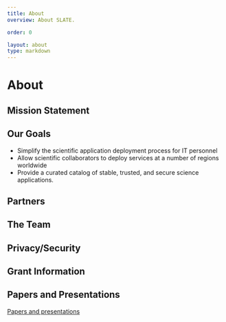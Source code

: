 ```yaml
---
title: About
overview: About SLATE.

order: 0

layout: about
type: markdown
---
```


# About

## Mission Statement



## Our Goals

- Simplify the scientific application deployment process for IT personnel
- Allow scientific collaborators to deploy services at a number of regions worldwide
- Provide a curated catalog of stable, trusted, and secure science applications.

## Partners

## The Team

## Privacy/Security

## Grant Information

## Papers and Presentations

[Papers and presentations]({{home}}/papers-and-presentations)
